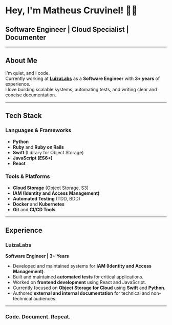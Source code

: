 # Hey, I'm Matheus Cruvinel! 👨‍💻

## Software Engineer | Cloud Specialist | Documenter

---

## About Me

I'm quiet, and I code.  
Currently working at **[LuizaLabs](https://luizalabs.com)** as a **Software Engineer** with **3+ years** of experience.  
I love building scalable systems, automating tests, and writing clear and concise documentation.

---

## Tech Stack

### Languages & Frameworks
- **Python**  
- **Ruby** and **Ruby on Rails**  
- **Swift** (Library for Object Storage)  
- **JavaScript (ES6+)**  
- **React**  

### Tools & Platforms
- **Cloud Storage** (Object Storage, S3)  
- **IAM (Identity and Access Management)**  
- **Automated Testing** (TDD, BDD)  
- **Docker** and **Kubernetes**  
- **Git** and **CI/CD Tools**  

---

## Experience

### **LuizaLabs**  
**Software Engineer | 3+ Years**  
- Developed and maintained systems for **IAM (Identity and Access Management)**.  
- Built and maintained **automated tests** for critical applications.  
- Worked on **frontend development** using React and JavaScript.  
- Currently focused on **Object Storage for Cloud** using **Swift** and **Python**.  
- Authored **external and internal documentation** for technical and non-technical audiences.  

---

### Code. Document. Repeat.

